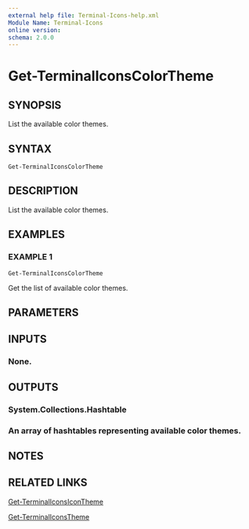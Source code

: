 ```yaml
---
external help file: Terminal-Icons-help.xml
Module Name: Terminal-Icons
online version:
schema: 2.0.0
---
```


# Get-TerminalIconsColorTheme

## SYNOPSIS
List the available color themes.

## SYNTAX

```
Get-TerminalIconsColorTheme
```

## DESCRIPTION
List the available color themes.

## EXAMPLES

### EXAMPLE 1
```
Get-TerminalIconsColorTheme
```

Get the list of available color themes.

## PARAMETERS

## INPUTS

### None.
## OUTPUTS

### System.Collections.Hashtable
### An array of hashtables representing available color themes.
## NOTES

## RELATED LINKS

[Get-TerminalIconsIconTheme]()

[Get-TerminalIconsTheme]()

